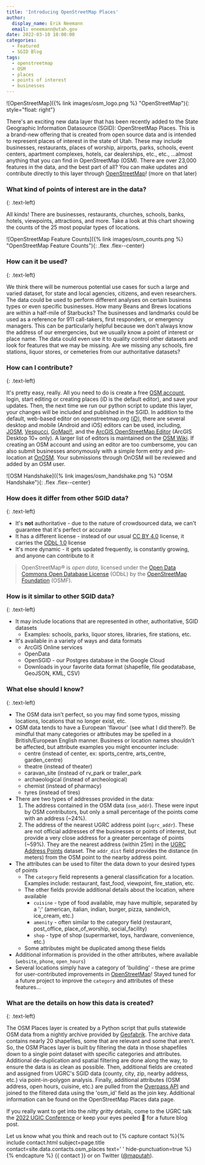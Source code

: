 ```yaml
---
title: 'Introducing OpenStreetMap Places'
author:
  display_name: Erik Neemann
  email: eneemann@utah.gov
date: 2022-03-10 10:00:00
categories:
  - Featured
  - SGID Blog
tags:
  - openstreetmap
  - OSM
  - places
  - points of interest
  - businesses
---
```


![OpenStreetMap]({% link images/osm_logo.png %} "OpenStreetMap"){: style="float: right"}

There's an exciting new data layer that has been recently added to the State Geographic Information Datasource (SGID): OpenStreetMap Places.  This is a brand-new offering that is created from open source data and is intended to represent places of interest in the state of Utah.  These may include businesses, restaurants, places of worship, airports, parks, schools, event centers, apartment complexes, hotels, car dealerships, etc., etc., …almost anything that you can find in OpenStreetMap (OSM).  There are over 23,000 features in the data, and the best part of all?  You can make updates and contribute directly to this layer through [OpenStreetMap](http://openstreetmap.org)! (more on that later)

### What kind of points of interest are in the data?
{: .text-left}

All kinds!  There are businesses, restaurants, churches, schools, banks, hotels, viewpoints, attractions, and more.  Take a look at this chart showing the counts of the 25 most popular types of locations.

![OpenStreetMap Feature Counts]({% link images/osm_counts.png %} "OpenStreetMap Feature Counts"){: .flex .flex--center}

### How can it be used?
{: .text-left}

We think there will be numerous potential use cases for such a large and varied dataset, for state and local agencies, citizens, and even researchers.  The data could be used to perform different analyses on certain business types or even specific businesses.  How many Beans and Brews locations are within a half-mile of Starbucks?  The businesses and landmarks could be used as a reference for 911 call-takers, first responders, or emergency managers.  This can be particularly helpful because we don't always know the address of our emergencies, but we usually know a point of interest or place name.  The data could even use it to quality control other datasets and look for features that we may be missing.  Are we missing any schools, fire stations, liquor stores, or cemeteries from our authoritative datasets?

### How can I contribute?
{: .text-left}

It's pretty easy, really.  All you need to do is create a free [OSM account](https://www.openstreetmap.org/user/new), login, start editing or creating places (iD is the default editor), and save your updates.  Then, the next time we run our python script to update this layer, your changes will be included and published in the SGID.  In addition to the default, web-based editor on openstreetmap.org ([iD](https://www.openstreetmap.org/edit?editor=id)), there are several desktop and mobile (Android and iOS) editors can be used, including, [JOSM](https://josm.openstreetmap.de/), [Vespucci](https://vespucci.io/), [GoMap!!](https://apps.apple.com/app/id592990211), and the [ArcGIS OpenStreetMap Editor](https://github.com/Esri/arcgis-osm-editor) (ArcGIS Desktop 10+ only).  A larger list of editors is maintained on the [OSM Wiki](https://wiki.openstreetmap.org/wiki/Comparison_of_editors).  If creating an OSM account and using an editor are too cumbersome, you can also submit businesses anonymously with a simple form entry and pin-location at [OnOSM](http://onosm.org).  Your submissions through OnOSM will be reviewed and added by an OSM user.

![OSM Handshake]({% link images/osm_handshake.png %} "OSM Handshake"){: .flex .flex--center}

### How does it differ from other SGID data?
{: .text-left}

- It's **not** authoritative - due to the nature of crowdsourced data, we can't guarantee that it's perfect or accurate
- It has a different license - instead of our usual [CC BY 4.0](https://creativecommons.org/licenses/by/4.0/) license, it carries the [ODbL 1.0](https://opendatacommons.org/licenses/odbl/summary/) license
- It's more dynamic - it gets updated frequently, is constantly growing, and anyone can contribute to it

> OpenStreetMap® is _open data_, licensed under the [Open Data Commons Open Database License](https://opendatacommons.org/licenses/odbl/) (ODbL) by the [OpenStreetMap Foundation](https://osmfoundation.org/) (OSMF).

### How is it similar to other SGID data?
{: .text-left}

- It may include locations that are represented in other, authoritative, SGID datasets
   - Examples: schools, parks, liquor stores, libraries, fire stations, etc.
- It's available in a variety of ways and data formats
   - ArcGIS Online services
   - OpenData
   - OpenSGID - our Postgres database in the Google Cloud
   - Downloads in your favorite data format (shapefile, file geodatabase, GeoJSON, KML, CSV)


### What else should I know?
{: .text-left}

- The OSM data isn't perfect, so you may find some typos, missing locations, locations that no longer exist, etc.
- OSM data tends to have a European 'flavour' (see what I did there?).  Be mindful that many categories or attributes may be spelled in a British/European English manner.  Business or location names shouldn't be affected, but attribute examples you might encounter include:
   - centre (instead of center, ex: sports_centre, arts_centre, garden_centre)
   - theatre (instead of theater)
   - caravan_site (instead of rv_park or trailer_park
   - archaeological (instead of archeological)
   - chemist (instead of pharmacy)
   - tyres (instead of tires)
- There are two types of addresses provided in the data:
   1. The address contained in the OSM data (`osm_addr`).  These were input by OSM contributors, but only a small percentage of the points come with an address (~24%).
   1. The address of the nearest UGRC address point (`ugrc_addr`).  These are not official addresses of the businesses or points of interest, but provide a very close address for a greater percentage of points (~59%).  They are the nearest address (within 25m) in the [UGRC Address Points](https://opendata.gis.utah.gov/datasets/utah-address-points/explore) dataset.  The `addr_dist` field provides the distance (in meters) from the OSM point to the nearby address point.
- The attributes can be used to filter the data down to your desired types of points
   - The `category` field represents a general classification for a location.  Examples include: restaurant, fast_food, viewpoint, fire_station, etc.
   - The other fields provide additional details about the location, where available
      - `cuisine` - type of food available, may have multiple, separated by a ';' (american, italian, indian, burger, pizza, sandwich, ice_cream, etc.)
      - `amenity` - often similar to the category field (restaurant, post_office, place_of_worship, social_facility)
      - `shop` - type of shop (supermarket, toys, hardware, convenience, etc.)
   - Some attributes might be duplicated among these fields
- Additional information is provided in the other attributes, where available (`website`, `phone`, `open_hours`)
- Several locations simply have a category of 'building' - these are prime for user-contributed improvements in [OpenStreetMap](https://www.openstreetmap.org/)! Stayed tuned for a future project to improve the `category` and attributes of these features…

### What are the details on how this data is created?
{: .text-left}

The OSM Places layer is created by a Python script that pulls statewide OSM data from a nightly archive provided by [Geofabrik](https://www.geofabrik.de/data/download.html).  The archive data contains nearly 20 shapefiles, some that are relevant and some that aren't.  So, the OSM Places layer is built by filtering the data in those shapefiles down to a single point dataset with specific categories and attributes.  Additional de-duplication and spatial filtering are done along the way, to ensure the data is as clean as possible.  Then, additional fields are created and assigned from UGRC's SGID data (county, city, zip, nearby address, etc.) via point-in-polygon analysis.  Finally, additional attributes (OSM address, open hours, cuisine, etc.) are pulled from the [Overpass API](https://wiki.openstreetmap.org/wiki/Overpass_API) and joined to the filtered data using the 'osm_id' field as the join key.  Additional information can be found on the OpenStreetMap Places data page.

If you really want to get into the _nitty gritty_ details, come to the UGRC talk the [2022 UGIC Conference](https://ugic.org/uncategorized/ugic-registration-open/) or keep your eyes peeled :eyes: for a future blog post.

Let us know what you think and reach out to {% capture contact %}{% include contact.html subject=page.title contact=site.data.contacts.osm_places text=' ' hide-punctuation=true %}{% endcapture %}
{{ contact }} or on Twitter ([@maputah](https://twitter.com/maputah)).
